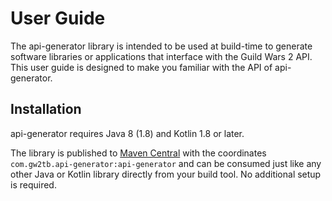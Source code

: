 # User Guide

The api-generator library is intended to be used at build-time to generate
software libraries or applications that interface with the Guild Wars 2 API.
This user guide is designed to make you familiar with the API of api-generator.

## Installation

api-generator requires Java 8 (1.8) and Kotlin 1.8 or later.

The library is published to [Maven Central](https://maven-badges.herokuapp.com/maven-central/com.gw2tb.api-generator/api-generator)
with the coordinates `com.gw2tb.api-generator:api-generator` and can be consumed
just like any other Java or Kotlin library directly from your build tool. No
additional setup is required.